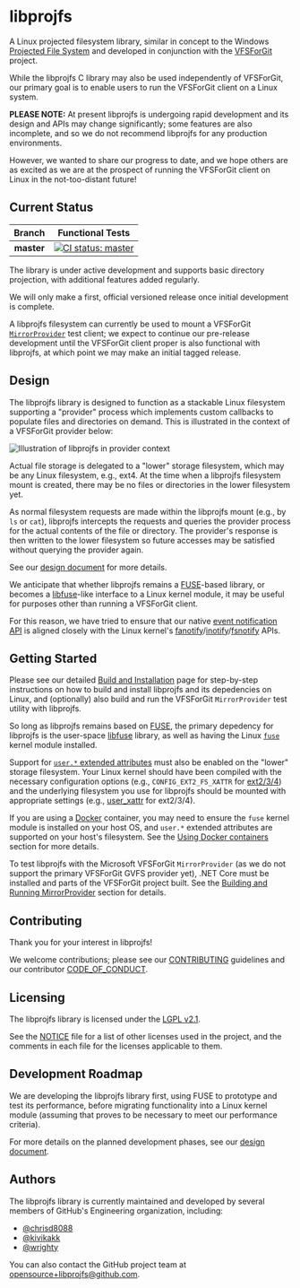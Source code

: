 # libprojfs

A Linux projected filesystem library, similar in concept to the Windows
[Projected File System][winprojfs] and developed in conjunction with the
[VFSForGit][vfs4git] project.

While the libprojfs C library may also be used independently of VFSForGit,
our primary goal is to enable users to run the VFSForGit client
on a Linux system.

**PLEASE NOTE:**
At present libprojfs is undergoing rapid development and its design
and APIs may change significantly; some features are also incomplete,
and so we do not recommend libprojfs for any production environments.

However, we wanted to share our progress to date, and we hope others
are as excited as we are at the prospect of running the VFSForGit
client on Linux in the not-too-distant future!

## Current Status

| Branch     | Functional Tests                                          |
| :--------: | :-------------------------------------------------------: |
| **master** | [![CI status: master][ci-master-status]][ci-master-redir] |

The library is under active development and supports basic
directory projection, with additional features added regularly.

We will only make a first, official versioned release once initial
development is complete.

A libprojfs filesystem can currently be used to mount a VFSForGit
[`MirrorProvider`][vfs4git-mirror] test client; we expect to continue our
pre-release development until the VFSForGit client proper is also
functional with libprojfs, at which point we may make an initial
tagged release.

## Design

The libprojfs library is designed to function as a stackable Linux
filesystem supporting a "provider" process which implements custom
callbacks to populate files and directories on demand.  This is
illustrated in the context of a VFSForGit provider below:

![Illustration of libprojfs in provider context](docs/images/phase1.png)

Actual file storage is delegated to a "lower" storage filesystem,
which may be any Linux filesystem, e.g., ext4.  At the time
when a libprojfs filesystem mount is created, there may be no
files or directories in the lower filesystem yet.

As normal filesystem requests are made within the libprojfs mount
(e.g., by `ls` or `cat`), libprojfs intercepts the requests
and queries the provider process for the actual contents of the
file or directory.  The provider's response is then written to
the lower filesystem so future accesses may be satisfied without
querying the provider again.

See our [design document][design-linux] for more details.

We anticipate that whether libprojfs remains a [FUSE][fuse-man]-based
library, or becomes a [libfuse][libfuse]-like interface to a Linux kernel
module, it may be useful for purposes other than running a VFSForGit
client.

For this reason, we have tried to ensure that our native
[event notification API](include/projfs_notify.h)
is aligned closely with the Linux kernel's
[fanotify][fanotify]/[inotify][inotify]/[fsnotify][fsnotify] APIs.

## Getting Started

Please see our detailed [Build and Installation][build]
page for step-by-step instructions on how to build and install
libprojfs and its depedencies on Linux, and (optionally) also build and
run the VFSForGit `MirrorProvider` test utility with libprojfs.

So long as libprojfs remains based on [FUSE][fuse-man], the primary
depedency for libprojfs is the user-space [libfuse][libfuse] library,
as well as having the Linux [`fuse`][fuse-mod] kernel module installed.

Support for [`user.*` extended attributes][xattr] must also be enabled
on the "lower" storage filesystem.  Your Linux kernel should have
been compiled with the necessary configuration options (e.g.,
`CONFIG_EXT2_FS_XATTR` for [ext2/3/4][ext2]) and the underlying filesystem
you use for libprojfs should be mounted with appropriate settings
(e.g., [user_xattr][xattr-ext2] for ext2/3/4).

If you are using a [Docker](https://www.docker.com) container, you
may need to ensure the `fuse` kernel module is installed on your
host OS, and `user.*` extended attributes are supported on your host's
filesystem.  See the [Using Docker containers][build-docker] section for
more details.

To test libprojfs with the Microsoft VFSForGit `MirrorProvider`
(as we do not support the primary VFSForGit GVFS provider yet), .NET Core
must be installed and parts of the VFSForGit project built.  See the
[Building and Running MirrorProvider][build-mirror] section for details.

## Contributing

Thank you for your interest in libprojfs!

We welcome contributions; please see our [CONTRIBUTING](CONTRIBUTING.md)
guidelines and our contributor [CODE_OF_CONDUCT](CODE_OF_CONDUCT.md).

## Licensing

The libprojfs library is licensed under the [LGPL v2.1](COPYING).

See the [NOTICE](NOTICE) file for a list of other licenses used in the
project, and the comments in each file for the licenses applicable to them.

## Development Roadmap

We are developing the libprojfs library first, using FUSE to prototype and
test its performance, before migrating functionality into a Linux kernel
module (assuming that proves to be necessary to meet our performance
criteria).

For more details on the planned development phases, see our
[design document][design-process].

## Authors

The libprojfs library is currently maintained and developed by
several members of GitHub's Engineering organization, including:

* [@chrisd8088](https://github.com/chrisd8088)
* [@kivikakk](https://github.com/kivikakk)
* [@wrighty](https://github.com/wrighty)

You can also contact the GitHub project team at
[opensource+libprojfs@github.com](mailto:opensource+libprojfs@github.com).

[build]: docs/build-install.md
[build-docker]: docs/build-install.md#using-docker-containers
[build-mirror]: docs/build-install.md#building-and-running-mirrorprovider
[ci-master-redir]: https://dev.azure.com/asconnor/asconnor/_build/latest?definitionId=1&branchName=master
[ci-master-status]: https://dev.azure.com/asconnor/asconnor/_apis/build/status/github.libprojfs?branchName=master
[design-linux]: docs/design.md#vfsforgit-on-linux
[design-process]: docs/design.md#development-process
[ext2]: https://www.kernel.org/doc/Documentation/filesystems/ext2.txt
[fanotify]: https://github.com/torvalds/linux/blob/master/include/uapi/linux/fanotify.h
[fsnotify]: https://github.com/torvalds/linux/blob/master/include/linux/fsnotify_backend.h
[fuse-man]: http://man7.org/linux/man-pages/man4/fuse.4.html
[fuse-mod]: https://www.kernel.org/doc/Documentation/filesystems/fuse.txt
[inotify]: https://github.com/torvalds/linux/blob/master/include/uapi/linux/inotify.h
[libfuse]: https://github.com/libfuse/libfuse
[winprojfs]: https://docs.microsoft.com/en-us/windows/desktop/api/_projfs/
[vfs4git]: https://github.com/Microsoft/VFSForGit
[vfs4git-mirror]: https://github.com/Microsoft/VFSForGit/tree/features/linuxprototype/MirrorProvider
[xattr]: http://man7.org/linux/man-pages/man7/xattr.7.html
[xattr-ext2]: http://man7.org/linux/man-pages/man5/ext4.5.html#MOUNT_OPTIONS

